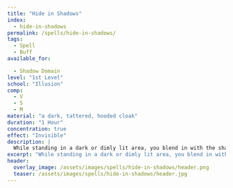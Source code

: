 ```yaml
---
title: "Hide in Shadows"
index:
  - hide-in-shadows
permalink: /spells/hide-in-shadows/
tags:
  - Spell
  - Buff
available_for:

  - Shadow Domain
level: "1st Level"
school: "Illusion"
comp:
  - V
  - S
  - M
material: "a dark, tattered, hooded cloak"
duration: "1 Hour"
concentration: true
effect: "Invisible"
description: |
  While standing in a dark or dimly lit area, you blend in with the shadows around you, becoming [invisible](/rules/conditions/#invisible/) for the duration. Anything you're wearing or carrying is invisible as long as it is on your person. The spell ends if you find yourself in a well-lit area, perform an attack, or cast a spell.
excerpt: "While standing in a dark or dimly lit area, you blend in with the shadows around you, becoming invisible for the duration."
header:
  overlay_image: /assets/images/spells/hide-in-shadows/header.png
  teaser: /assets/images/spells/hide-in-shadows/header.jpg
---
```

